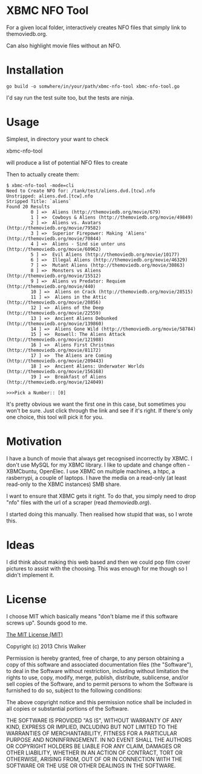 # XBMC NFO Tool

For a given local folder, interactively creates NFO files that simply link to themoviedb.org.

Can also highlight movie files without an NFO.

# Installation

    go build -o somwhere/in/your/path/xbmc-nfo-tool xbmc-nfo-tool.go

I'd say run the test suite too, but the tests are ninja.

# Usage

Simplest, in directory your want to check

  xbmc-nfo-tool

will produce a list of potential NFO files to create

Then to actually create them:

    $ xbmc-nfo-tool -mode=cli
    Need to Create NFO for: /tank/test/aliens.dvd.[tcw].nfo
    Unstripped: aliens.dvd.[tcw].nfo
    Stripped Title: `aliens`
    Found 20 Results
             0 ] =>  Aliens (http://themoviedb.org/movie/679)
             1 ] =>  Cowboys & Aliens (http://themoviedb.org/movie/49849)
             2 ] =>  Aliens vs. Avatars (http://themoviedb.org/movie/79582)
             3 ] =>  Superior Firepower: Making 'Aliens' (http://themoviedb.org/movie/70844)
             4 ] =>  Aliens - Sind sie unter uns (http://themoviedb.org/movie/60962)
             5 ] =>  Evil Aliens (http://themoviedb.org/movie/10177)
             6 ] =>  Illegal Aliens (http://themoviedb.org/movie/46329)
             7 ] =>  Mutant Aliens (http://themoviedb.org/movie/30863)
             8 ] =>  Monsters vs Aliens (http://themoviedb.org/movie/15512)
             9 ] =>  Aliens vs Predator: Requiem (http://themoviedb.org/movie/440)
             10 ] =>  Aliens on Crack (http://themoviedb.org/movie/28515)
             11 ] =>  Aliens in the Attic (http://themoviedb.org/movie/20856)
             12 ] =>  Aliens of the Deep (http://themoviedb.org/movie/22559)
             13 ] =>  Ancient Aliens Debunked (http://themoviedb.org/movie/139860)
             14 ] =>  Aliens Gone Wild (http://themoviedb.org/movie/58784)
             15 ] =>  Roswell: The Aliens Attack (http://themoviedb.org/movie/121988)
             16 ] =>  Aliens First Christmas (http://themoviedb.org/movie/81172)
             17 ] =>  The Aliens are Coming (http://themoviedb.org/movie/209443)
             18 ] =>  Ancient Aliens: Underwater Worlds (http://themoviedb.org/movie/156168)
             19 ] =>  Breakfast of Aliens (http://themoviedb.org/movie/124049)

    >>>Pick a Number:: [0]

It's pretty obvious we want the first one in this case, but sometimes you won't be sure.
Just click through the link and see if it's right. If there's only one choice, this
tool will pick it for you.

# Motivation

I have a bunch of movie that always get recognised incorrectly by XBMC.
I don't use MySQL for my XBMC library.
I like to update and change often - XBMCbuntu, OpenElec.
I use XBMC on multiple machines, a htpc, a rasberrypi, a couple of laptops.
I have the media on a read-only (at least read-only to the XBMC instances) SMB share.

I want to ensure that XBMC gets it right. To do that, you simply need to drop
"nfo" files with the url of a scraper (read *themoviedb.org*).

I started doing this manually. Then realised how stupid that was, so I wrote this.

# Ideas

I did think about making this web based and then we could pop film cover pictures to assist with the choosing.
This was enough for me though so I didn't implement it.

# License

I choose MIT which basically means "don't blame me if this software screws up". Sounds good to me.

[The MIT License (MIT)](http://opensource.org/licenses/MIT)

Copyright (c) 2013 Chris Walker

Permission is hereby granted, free of charge, to any person obtaining a copy
of this software and associated documentation files (the "Software"), to deal
in the Software without restriction, including without limitation the rights
to use, copy, modify, merge, publish, distribute, sublicense, and/or sell
copies of the Software, and to permit persons to whom the Software is
furnished to do so, subject to the following conditions:

The above copyright notice and this permission notice shall be included in
all copies or substantial portions of the Software.

THE SOFTWARE IS PROVIDED "AS IS", WITHOUT WARRANTY OF ANY KIND, EXPRESS OR
IMPLIED, INCLUDING BUT NOT LIMITED TO THE WARRANTIES OF MERCHANTABILITY,
FITNESS FOR A PARTICULAR PURPOSE AND NONINFRINGEMENT. IN NO EVENT SHALL THE
AUTHORS OR COPYRIGHT HOLDERS BE LIABLE FOR ANY CLAIM, DAMAGES OR OTHER
LIABILITY, WHETHER IN AN ACTION OF CONTRACT, TORT OR OTHERWISE, ARISING FROM,
OUT OF OR IN CONNECTION WITH THE SOFTWARE OR THE USE OR OTHER DEALINGS IN
THE SOFTWARE.